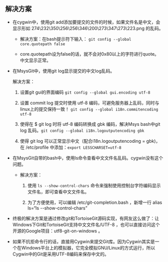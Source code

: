 ## **解决方案**

- 在cygwin中，使用git add添加要提交的文件的时候，如果文件名是中文，会显示形如 274\232\350\256\256\346\200\273\347\273\223.png 的乱码。

    - 解决方案：在bash提示符下输入： `git config --global core.quotepath false`

    - core.quotepath设为false的话，就不会对0x80以上的字符进行quote。中文显示正常。

        

- 在MsysGit中，使用git log显示提交的中文log乱码。

    解决方案：

    1. 设置git gui的界面编码 `git config --global gui.encoding utf-8`

    2. 设置 commit log 提交时使用 utf-8 编码，可避免服务器上乱码，同时与linux上的提交保持一致！ `git config --global i18n.commitencoding utf-8`

    3. 使得在 $ git log 时将 utf-8 编码转换成 gbk 编码，解决Msys bash中git log 乱码。`git config --global i18n.logoutputencoding gbk`

    4. 使得 git log 可以正常显示中文（配合i18n.logoutputencoding = gbk)，在 /etc/profile 中添加：`export LESSCHARSET=utf-8`

        

- 在MsysGit自带的bash中，使用ls命令查看中文文件名乱码。cygwin没有这个问题。

    - 解决方案：

        1. 使用 `ls --show-control-chars` 命令来强制使用控制台字符编码显示文件名，即可查看中文文件名。

        2. 为了方便使用，可以编辑 /etc/git-completion.bash ，新增一行 alias ls=“ls --show-control-chars”

            

- 终极的解决方案是通过修改git和TortoiseGit源码实现，有网友这么做了：让Windows下Git和TortoiseGit支持中文文件名/UTF-8 ，也可以直接访问这个开源的Google项目：utf8-git-on-windows 。

    

- 如果不抗拒命令行的话，直接用Cygwin来提交Git库。因为Cygwin其实是一个在Windows平台上的模拟器，它完全模拟GNU/Linux的方式运行，所以Cygwin中的Git是采用UTF-8编码来保存中文的。